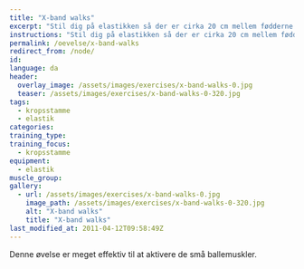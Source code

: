```yaml
---
title: "X-band walks"
excerpt: "Stil dig på elastikken så der er cirka 20 cm mellem fødderne. Hold elastikken i hænderne, sådan at det former et X foran dine ben. Stå rank med skulderne nede. Gå sidelæns."
instructions: "Stil dig på elastikken så der er cirka 20 cm mellem fødderne. Hold elastikken i hænderne, sådan at det former et X foran dine ben. Stå rank med skulderne nede. Gå sidelæns."
permalink: /oevelse/x-band-walks
redirect_from: /node/
id: 
language: da
header:
  overlay_image: /assets/images/exercises/x-band-walks-0.jpg
  teaser: /assets/images/exercises/x-band-walks-0-320.jpg
tags:
  - kropsstamme
  - elastik
categories:
training_type: 
training_focus: 
  - kropsstamme
equipment:
  - elastik
muscle_group:
gallery:
  - url: /assets/images/exercises/x-band-walks-0.jpg
    image_path: /assets/images/exercises/x-band-walks-0-320.jpg
    alt: "X-band walks"
    title: "X-band walks"
last_modified_at: 2011-04-12T09:58:49Z
---
```


Denne øvelse er meget effektiv til at aktivere de små ballemuskler.
